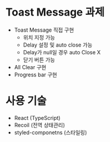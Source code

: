 # Toast Message 과제
  - Toast Message 직접 구현
    - 위치 지정 가능
    - Delay 설정 및 auto close 가능
    - Delay가 null일 경우 auto Close X
    - 닫기 버튼 가능
  - All Clear 구현
  - Progress bar 구현

# 사용 기술
  - React (TypeScript)
  - Recoil (전역 상태관리)
  - styled-componetns (스타일링)
